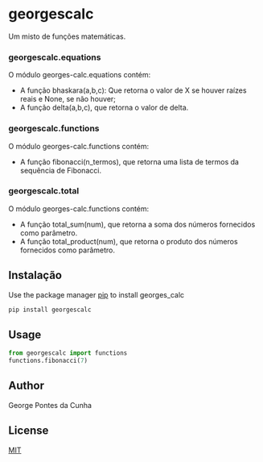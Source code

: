 # georgescalc

Um misto de funções matemáticas.
 ### georgescalc.equations
O módulo georges-calc.equations contém:
* A função bhaskara(a,b,c): Que retorna o valor de X se houver raízes reais e None, se não houver;
* A função delta(a,b,c), que retorna o valor de delta. 

### georgescalc.functions
O módulo georges-calc.functions contém:
* A função fibonacci(n_termos), que retorna uma lista de termos da sequência de Fibonacci. 
	
### georgescalc.total
O módulo georges-calc.functions contém:
* A função total_sum(num), que retorna a soma dos números fornecidos como parâmetro.
* A função total_product(num), que retorna o produto dos números fornecidos como parâmetro. 

## Instalação

Use the package manager [pip](https://pip.pypa.io/en/stable/) to install georges_calc

```bash
pip install georgescalc
```

## Usage

```python
from georgescalc import functions
functions.fibonacci(7)
```

## Author
George Pontes da Cunha

## License
[MIT](https://choosealicense.com/licenses/mit/)

